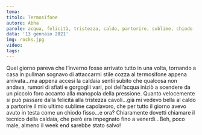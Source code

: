 ```yaml
---
tema:
titolo: Termosifone
autore: Abha
parole: acqua, felicità, tristezza, caldo, partorire, sublime, chiodo
data: '13 gennaio 2021'
img: rocks.jpg
video: 
tags: 
---
```

Quel giorno pareva che l’inverno fosse arrivato tutto in una volta, tornando a casa in pullman sognavo di attaccarmi stile cozza al termosifone appena arrivata…ma appena accesi la caldaia sentii subito che qualcosa non andava, rumori di sfiati e gorgoglii vari, poi dell’acqua iniziò a scendere da un piccolo foro accanto alla manopola della pressione. Quanto velocemente si può passare dalla felicità alla tristezza cavoli…già mi vedevo bella al caldo a partorire il mio ultimo sublime capolavoro, che per tutto il giorno avevo avuto in testa come un chiodo fisso…e ora? Chiaramente dovetti chiamare il tecnico della caldaia, che però era impegnato fino a venerdì…Beh, poco male, almeno il week end sarebbe stato salvo!

